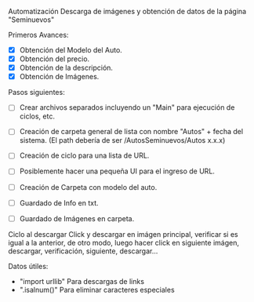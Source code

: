 Automatización Descarga de imágenes y obtención de datos de la página "Seminuevos"

Primeros Avances:
* [x] Obtención del Modelo del Auto.
* [x] Obtención del precio.
* [x] Obtención de la descripción.
* [x] Obtención de Imágenes.

Pasos siguientes:
* [ ] Crear archivos separados incluyendo un "Main" para ejecución de ciclos, etc.
* [ ] Creación de carpeta general de lista con nombre "Autos" + fecha del sistema. (El path debería de ser /AutosSeminuevos/Autos x.x.x)
* [ ] Creación de ciclo para una lista de URL.
* [ ] Posiblemente hacer una pequeña UI para el ingreso de URL.
* [ ] Creación de Carpeta con modelo del auto.
* [ ] Guardado de Info en txt.
* [ ] Guardado de Imágenes en carpeta.



Ciclo al descargar
Click y descargar en imágen principal, verificar si es igual a la anterior, de otro modo,
luego hacer click en siguiente imágen, descargar, verificación, siguiente, descargar...

Datos útiles:
- "import urllib" Para descargas de links
- ".isalnum()" Para eliminar caracteres especiales
